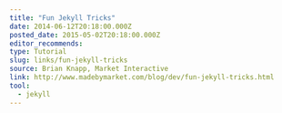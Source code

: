 ```yaml
---
title: "Fun Jekyll Tricks"
date: 2014-06-12T20:18:00.000Z
posted_date: 2015-05-02T20:18:00.000Z
editor_recommends:
type: Tutorial
slug: links/fun-jekyll-tricks
source: Brian Knapp, Market Interactive
link: http://www.madebymarket.com/blog/dev/fun-jekyll-tricks.html
tool:
  - jekyll
---
```






